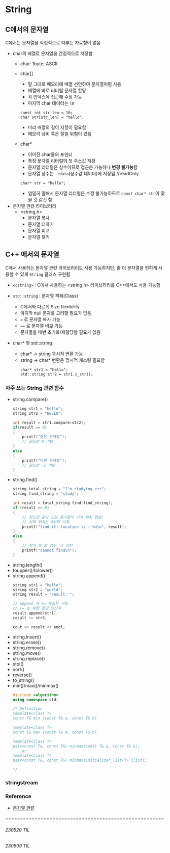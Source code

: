 # String

## C에서의 문자열
C에서는 문자열을 직접적으로 다루는 자료형이 없음   
- char의 배열로 문자열을 간접적으로 저장함
    - char: 1byte; ASCII
    - char[]
        - 말 그대로 메모리에 배열 선언하여 문자열처럼 사용
        - 배열에 바로 리터럴 문자열 할당
        - 각 인덱스에 접근해 수정 가능
        - 마지막 char 데이터는 `\0`
        ```
        const int str_len = 10;
        char str[str_len] = "hello";
        ```
        - 미리 배열의 길이 지정이 필요함
        - 메모리 낭비 혹은 잘릴 위험이 있음

    - char*
        - 이어진 char들의 포인터
        - 특정 문자열 리터럴의 첫 주소값 저장
        - 문자열 리터럴은 상수이므로 접근은 가능하나 **변경 불가능**함
        - 문자열 상수는 `.rdata`(상수값 데이터)에 저장됨    //readOnly
        ```
        char* str = "hello";
        ```
        - 엄밀히 말해서 문자열 리터럴은 수정 불가능하므로 `const char* str`이 맞을 것 같긴 함
- 문자열 관련 라이브러리
    - <string.h>
        - 문자열 복사
        - 문자열 더하기
        - 문자열 비교
        - 문자열 찾기


## C++ 에서의 문자열 
C에서 사용하는 문자열 관련 라이브러리도 사용 가능하지만, 좀 더 문자열을 편하게 사용할 수 있게 `String` 클래스 구현됨
- `<cstring>` : C에서 사용하는 <string.h> 라이브러리를 C++에서도 사용 가능함
- `std::string` : 문자열 객체(Class)
    - C에서와 다르게 Size flexibility
    - 마지막 null 문자를 고려할 필요가 없음
    - `=` 로 문자열 복사 가능
    - `==` 로 문자열 비교 가능 
    - 문자열을 매번 초기화/재할당할 필요가 없음

- char* 와 std::string
    - char* -> string 묵시적 변환 가능
    - string -> char* 변환은 명시적 캐스팅 필요함
        ```
        char* str1 = "hello";
        std::string str2 = str1.c_str();
        ```


### 자주 쓰는 String 관련 함수
- string.compare()
    ```c++
    string str1 = "hello";
    string str2 = "HELLO";

    int result = str1.compare(str2);
    if(result == 0)
    {
        printf("같은 문자열");
        // 같으면 0 리턴
    }
    else
    {
        printf("다른 문자열");
        // 같으면 -1 리턴
    }
    ```
- string.find()
    ```c++
    string total_string = "I'm studying c++";
    string find_string = "study";

    int result = total_string.find(find_string);
    if (result >= 0)
    {
        // 찾으면 문자 또는 문자열의 시작 위치 반환;
        // 시작 위치는 0부터 시작
        printf("find it! location is : %d\n", result);
    }
    else
    {
        // 찾지 못 할 경우 -1 리턴
        printf("cannot find\n");
    }
    ```
- string.length()
- toupper()/tolower()
- string.append()
    ```c++
    string str1 = "hello";
    string str2 = "world";
    string result = "result: ";

    // append 와 += 동일한 기능
    // += 는 복합 할당 연산자
    result.append(str1);
    result += str2;

    cout << result << endl;
    ```
- string.insert()
- string.erase()
- string.remove()
- string.move()
- string.replace()
- stoi()
- sort()
- reverse()
- to_string()
- min()/max()/minmax()
    ```c++
    #include <algorithm>
    using namespace std;

    /* Definition
    template<class T>
    const T& min (const T& a, const T& b)

    template<class T>
    const T& max (const T& a, const T& b)

    template<class T> 
    pair<const T&, const T&> minmax(const T& a, const T& b);
        or
    template<class T>
    pair<const T&, const T&> minmax(initializer_list<T> ilist);

    */
    ```

### stringstream


### Reference
- [문자열 관련](https://www.sagacityjang@tistory.com/109)



======================================================
###### 230520 TIL
###### 230609 TIL
